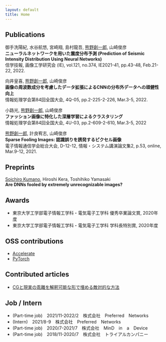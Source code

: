 ```yaml
---
layout: default
title: Home
---
```


## Publications
御手洗陽紀, 水谷航悠, 宮崎翔, 島村龍吾, <ins>熊野創一郎</ins>, 山崎俊彦  
**ニューラルネットワークを用いた震度分布予測 (Prediction of Seismic Intensity Distribution Using Neural Networks)**  
信学技報, 画像工学研究会 (IE), vol.121, no.374, IE2021-41, pp.43-48, Feb.21-22, 2022.

向井皇喜, <ins>熊野創一郎</ins>, 山崎俊彦  
**画像の周波数成分を考慮したデータ拡張によるCNNの分布外データへの頑健性向上**  
情報処理学会第84回全国大会, 4Q-05, pp.2-225-2-226, Mar.3-5, 2022.

小路光, <ins>熊野創一郎</ins>, 山崎俊彦  
**ファッション画像に特化した深層学習によるクラスタリング**  
情報処理学会第84回全国大会, 4U-03, pp.2-609-2-610, Mar.3-5, 2022

<ins>熊野創一郎</ins>, 計良宥志, 山崎俊彦  
**Sparse Fooling Images: 認識誤りを誘発するピクセル画像**  
電子情報通信学会総合大会, D-12-12, 情報・システム講演論文集2, p.53, online, Mar.9-12, 2021.

## Preprints
<ins>Soichiro Kumano</ins>, Hiroshi Kera, Toshihiko Yamasaki  
**Are DNNs fooled by extremely unrecognizable images?**

## Awards
- 東京大学工学部電子情報工学科・電気電子工学科 優秀卒業論文賞, 2020年度
- 東京大学工学部電子情報工学科・電気電子工学科 学科⻑特別賞, 2020年度

## OSS contributions
- [Accelerate](https://github.com/huggingface/accelerate)
- [PyTorch](https://github.com/pytorch/pytorch)

## Contributed articles
- [CGと現実の乖離を解釈可能な形で埋める敵対的な方法](https://tech.preferred.jp/ja/blog/adversarial-method-filling-sim-real-gap/)

## Job / Intern
- (Part-time job)　2021/11-2022/2　株式会社　Preferred　Networks
- (Intern)　2021/8-9　株式会社　Preferred　Networks
- (Part-time job)　2020/7-2021/7　株式会社　MinD　in　a　Device
- (Part-time job)　2018/11-2020/7　株式会社　トライアルカンパニー
